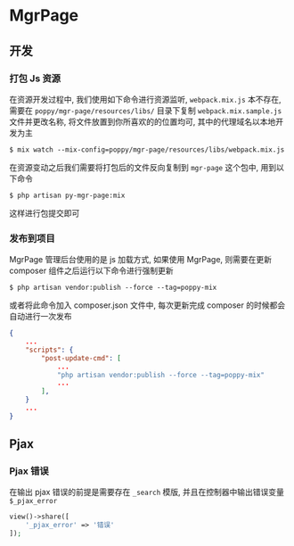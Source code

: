 # MgrPage

## 开发

### 打包 Js 资源

在资源开发过程中, 我们使用如下命令进行资源监听, `webpack.mix.js` 本不存在, 需要在 `poppy/mgr-page/resources/libs/` 目录下复制 `webpack.mix.sample.js` 文件并更改名称, 将文件放置到你所喜欢的的位置均可, 其中的代理域名以本地开发为主

```
$ mix watch --mix-config=poppy/mgr-page/resources/libs/webpack.mix.js
```

在资源变动之后我们需要将打包后的文件反向复制到 `mgr-page` 这个包中, 用到以下命令

```
$ php artisan py-mgr-page:mix
```

这样进行包提交即可

### 发布到项目

MgrPage 管理后台使用的是 js 加载方式, 如果使用 MgrPage, 则需要在更新 composer 组件之后运行以下命令进行强制更新

```
$ php artisan vendor:publish --force --tag=poppy-mix
```

或者将此命令加入 composer.json 文件中, 每次更新完成 composer 的时候都会自动进行一次发布

```json
{
    ...
    "scripts": {
        "post-update-cmd": [
            ...
            "php artisan vendor:publish --force --tag=poppy-mix"
            ...
        ],
    }
    ...
}
```

## Pjax

### Pjax 错误

在输出 pjax 错误的前提是需要存在 `_search` 模版, 并且在控制器中输出错误变量 `$_pjax_error`

```php
view()->share([
    '_pjax_error' => '错误'
]);
```
